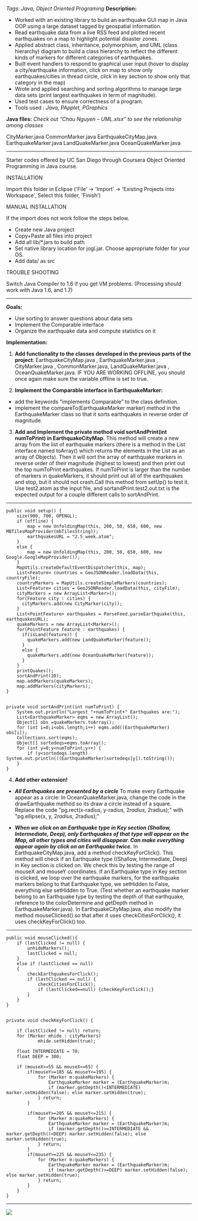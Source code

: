 *Tags: Java, Object Oriented Programing*
**Description:**
- Worked with an existing library to build an earthquake GUI map in Java OOP using a large dataset tagged by geospatial information.
- Read earthquake data from a live RSS feed and plotted recent earthquakes on a map to highlight potential disaster zones.
- Applied abstract class, inheritance, polymorphism, and UML (class hierarchy) diagram to build a class hierarchy to reflect the different kinds of markers for different categories of earthquakes.
- Built event handlers to respond to graphical user input (hover to display a city/earthquake information, click on map to show only earthquakes/cities in thread circle, click in key section to show only that category in the map)
- Wrote and applied searching and sorting algorithms to manage large data sets (print largest earthquakes in term of magnitude).
- Used test cases to ensure correctness of a program.
- Tools used :  *Java, PApplet, PGraphics*

**Java files:** 
*Check out “Chau Nguyen – UML.xlsx” to see the relationship among classes*

CityMarker.java
CommonMarker.java
EarthquakeCityMap.java
EarthquakeMarker.java
LandQuakeMarker.java
OceanQuakeMarker.java
- - -



Starter codes offered by UC San Diego through Coursera Object Oriented Programming in Java course.

INSTALLATION

Import this folder in Eclipse ('File' -> 'Import' -> 'Existing Projects into Workspace', Select this folder, 'Finish')


MANUAL INSTALLATION

If the import does not work follow the steps below.

- Create new Java project
- Copy+Paste all files into project
- Add all lib/*.jars to build path
- Set native library location for jogl.jar. Choose appropriate folder for your OS.
- Add data/ as src


TROUBLE SHOOTING

Switch Java Compiler to 1.6 if you get VM problems. (Processing should work with Java 1.6, and 1.7)

---
**Goals:**
- Use sorting to answer questions about data sets
- Implement the Comparable interface 
- Organize the earthquake data and compute statistics on it

**Implementation:**

1. **Add functionality to the classes developed in the previous parts of the project**: EarthquakeCityMap.java , EarthquakeMarker.java , CityMarker.java , CommonMarker.java, LandQuakeMarker.java , OceanQuakeMarker.java. IF YOU ARE WORKING OFFLINE, you should once again make sure the variable offline is set to true.

2. **Implement the Comparable interface in EarthquakeMarker:**
- add the keywords “implements Comparable<EarthquakeMarker>” to the class definition.
- implement the compareTo(EarthquakeMarker marker) method in the EarthquakeMarker class so that it sorts earthquakes in reverse order of magnitude.  

3. **Add and Implement the private method void sortAndPrint(int numToPrint) in EarthquakeCityMap.**  This method will create a new array from the list of earthquake markers (there is a method in the List interface named toArray() which returns the elements in the List as an array of Objects).  Then it will sort the array of earthquake markers in reverse order of their magnitude (highest to lowest) and then print out the top numToPrint earthquakes. If numToPrint is larger than the number of markers in quakeMarkers, it should print out all of the earthquakes and stop, but it should not crash.Call this method from setUp() to test it.  Use test2.atom as the input file, and sortandPrint.test2.out.txt is the expected output for a couple different calls to sortAndPrint.

---

	public void setup() {		
		size(900, 700, OPENGL);
		if (offline) {
		    map = new UnfoldingMap(this, 200, 50, 650, 600, new MBTilesMapProvider(mbTilesString));
		    earthquakesURL = "2.5_week.atom";  
		}
		else {
			map = new UnfoldingMap(this, 200, 50, 650, 600, new Google.GoogleMapProvider());
		}
		MapUtils.createDefaultEventDispatcher(this, map);
		List<Feature> countries = GeoJSONReader.loadData(this, countryFile);
		countryMarkers = MapUtils.createSimpleMarkers(countries);
		List<Feature> cities = GeoJSONReader.loadData(this, cityFile);
		cityMarkers = new ArrayList<Marker>();
		for(Feature city : cities) {
		  cityMarkers.add(new CityMarker(city));
		}
	    List<PointFeature> earthquakes = ParseFeed.parseEarthquake(this, earthquakesURL);
	    quakeMarkers = new ArrayList<Marker>();
	    for(PointFeature feature : earthquakes) {
		  if(isLand(feature)) {
		    quakeMarkers.add(new LandQuakeMarker(feature));
		  }
		  else {
		    quakeMarkers.add(new OceanQuakeMarker(feature));
		  }
	    }
	    printQuakes();
	    sortAndPrint(20);
	    map.addMarkers(quakeMarkers);
	    map.addMarkers(cityMarkers);
	}  


	private void sortAndPrint(int numToPrint) {
		System.out.println("Largest "+numToPrint+" Earthquakes are:");
		List<EarthquakeMarker> eqms = new ArrayList();
		Object[] obs =quakeMarkers.toArray();
		for (int i=0;i<obs.length;i++) eqms.add((EarthquakeMarker) obs[i]);
		Collections.sort(eqms);
		Object[] sortedeqs=eqms.toArray();
		for (int y=0;y<numToPrint;y++) {
			if (y<sortedeqs.length) System.out.println(((EarthquakeMarker)sortedeqs[y]).toString());	
		}
	}

4. **Add other extension!**
* ***All Earthquakes are presented by a circle***
To make every Earthquake appear as a circle: In OceanQuakeMarker.java, change the code in the drawEarthquake method so its draw a circle instead of a square. Replace the code "pg.rect(x-radius, y-radius, 2*radius, 2*radius);" with "pg.ellipse(x, y, 2*radius, 2*radius);" 

* ***When we click on an Earthquake type in Key section (Shallow, Intermediate, Deep), only Earthquakes of that type will appear on the Map, all other types and cities will disappear. Can make everything appear again by click on an Earthquake twice.***
In EarthquakeCityMap.java, add a method checkKeyForClick(). This method will check if an Earthquake type ((Shallow, Intermediate, Deep) in Key section is clicked on. We check this by testing the range of mouseX and mouseY coordinates. If an Earthquake type in Key section is clicked, we loop over the earthquake markers, for the earthquake markers belong to that Earthquake type, we setHidden to False, everything else setHidden to True. (Test whether an earthquake marker belong to an Earthquake type by testing the depth of that earthquake, reference to the colorDetermine and getDepth method in EarthquakeMarker.java).
In EarthquakeCityMap.java, also modify the method mouseClicked() so that after it uses checkCitiesForClick(), it uses checkKeyForClick() too.

---
	public void mouseClicked(){
		if (lastClicked != null) {
			unhideMarkers();
			lastClicked = null;
		}
		else if (lastClicked == null) 
		{
			checkEarthquakesForClick();
			if (lastClicked == null) {
				checkCitiesForClick();
				if (lastClicked==null) {checkKeyForClick();}
			}
		}
	}


	private void checkKeyForClick()	{
		
		if (lastClicked != null) return;
		for (Marker mhide : cityMarkers) 
				mhide.setHidden(true);				

		float INTERMEDIATE = 70;
		float DEEP = 300;
		
		if (mouseX>=55 && mouseX<=65) {
			if(mouseY>=185 && mouseY<=195) {
				for (Marker m:quakeMarkers) {
					EarthquakeMarker marker = (EarthquakeMarker)m;
					if (marker.getDepth()<INTERMEDIATE) marker.setHidden(false); else marker.setHidden(true);
				} return;
			}
			
			if(mouseY>=205 && mouseY<=215) {
				for (Marker m:quakeMarkers) {
					EarthquakeMarker marker = (EarthquakeMarker)m;
					if (marker.getDepth()>=INTERMEDIATE && marker.getDepth()<DEEP) marker.setHidden(false); else marker.setHidden(true);
				} return;
			}
			if(mouseY>=225 && mouseY<=235) {
				for (Marker m:quakeMarkers) {
					EarthquakeMarker marker = (EarthquakeMarker)m;
					if (marker.getDepth()>=DEEP) marker.setHidden(false); else marker.setHidden(true);
				} return;				
			}
		}				
	}
---

![](https://github.com/cmn0705/Earthquake_Map/blob/master/Chau%20Nguyen%20-%20Submit%20Final.png)